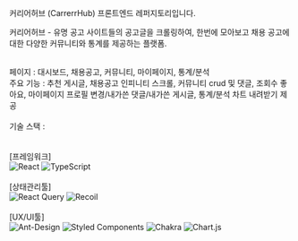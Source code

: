 커리어허브 (CarrerrHub) 프론트엔드 레퍼지토리입니다.  <br/>

커리어허브 - 유명 공고 사이트들의 공고글을 크롤링하여, 한번에 모아보고 채용 공고에 대한 다양한 커뮤니티와 통계를 제공하는 플랫폼. <br/><br/>

페이지 : 대시보드, 채용공고, 커뮤니티, 마이페이지, 통계/분석<br/>
주요 기능 : 추천 게시글, 채용공고 인피니티 스크롤, 커뮤니티 crud 및 댓글, 조회수 좋아요, 마이페이지 프로필 변경/내가쓴 댓글/내가쓴 게시글, 통계/분석 차트 내려받기 제공<br/><br/>
기술 스택 : <br/>
<br/><br/>[프레임워크]<br/>
![React](https://img.shields.io/badge/react-%2320232a.svg?style=for-the-badge&logo=react&logoColor=%2361DAFB)
![TypeScript](https://img.shields.io/badge/typescript-%23007ACC.svg?style=for-the-badge&logo=typescript&logoColor=white)
<br/><br/>[상태관리툴]<br/>
![React Query](https://img.shields.io/badge/-React%20Query-FF4154?style=for-the-badge&logo=react%20query&logoColor=white)
![Recoil](https://img.shields.io/badge/recoil-f26b00?style=for-the-badge&logo=react)
<br/><br/>[UX/UI툴]<br/>
![Ant-Design](https://img.shields.io/badge/-AntDesign-%230170FE?style=for-the-badge&logo=ant-design&logoColor=white)
![Styled Components](https://img.shields.io/badge/styled--components-DB7093?style=for-the-badge&logo=styled-components&logoColor=white)
![Chakra](https://img.shields.io/badge/chakra-%234ED1C5.svg?style=for-the-badge&logo=chakraui&logoColor=white)
![Chart.js](https://img.shields.io/badge/chart.js-F5788D.svg?style=for-the-badge&logo=chart.js&logoColor=white)



